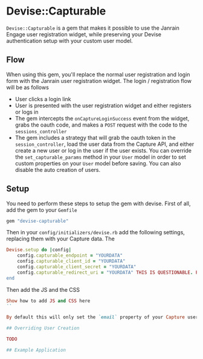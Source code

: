 # Devise::Capturable

`Devise::Capturable` is a gem that makes it possible to use the Janrain Engage user registration widget, while preserving your Devise authentication setup with your custom user model.

## Flow

When using this gem, you'll replace the normal user registration and login form with the Janrain user registration widget. The login / registration flow will be as follows

* User clicks a login link
* User is presented with the user registration widget and either registers or logs in
* The gem intercepts the `onCaptureLoginSuccess` event from the widget, grabs the oauth code, and makes a `POST` request with the code to the `sessions_controller`
* The gem includes a strategy that will grab the oauth token in the `session_controller`, load the user data from the Capture API, and either create a new user or log in the user if the user exists. You can override the `set_capturable_params` method in your `User` model in order to set custom properties on your `User` model before saving. You can also disable the auto creation of users.

## Setup

You need to perform these steps to setup the gem with devise. First of all, add the gem to your `Gemfile`

```ruby
gem "devise-capturable"
```

Then in your `config/initializers/devise.rb` add the following settings, replacing them with your Capture data. The 

```ruby
Devise.setup do |config|
	config.capturable_endpoint = "YOURDATA"  
	config.capturable_client_id = "YOURDATA"
	config.capturable_client_secret = "YOURDATA"
	config.capturable_redirect_uri = "YOURDATA" THIS IS QUESTIONABLE. FIX BEFORE RELEASE. WHY OH WHY DO WE NEED IT IF WE'RE NOT USING IT?
end
```

Then add the JS and the CSS

```ruby
Show how to add JS and CSS here
``

By default this will only set the `email` property of your Capture user, but you can override a setter method in your model to grab extra data from Capture.

## Overriding User Creation

TODO

## Example Application

